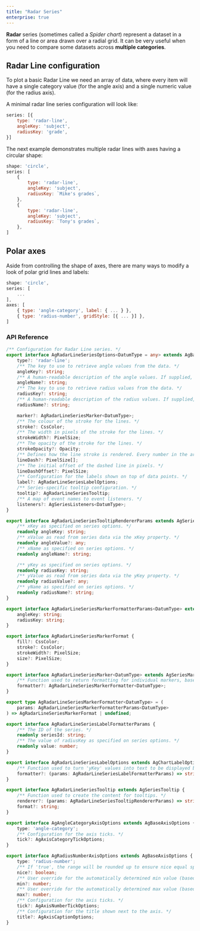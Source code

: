 ```yaml
---
title: "Radar Series"
enterprise: true
---
```


**Radar** series (sometimes called a *Spider chart*) represent a dataset in a form of a line or area drawn over a radial grid.
It can be very useful when you need to compare some datasets across **multiple categories**.

## Radar Line configuration

To plot a basic Radar Line we need an array of data, where every item will have a single category value (for the angle axis) and a single numeric value (for the radius axis).

A minimal radar line series configuration will look like:

```js
series: [{
    type: 'radar-line',
    angleKey: 'subject',
    radiusKey: 'grade',
}]
```

<chart-example title='Basic Radar Line' name='basic-radar-line' type='generated' options='{ "enterprise": true }'></chart-example>

The next example demonstrates multiple radar lines with axes having a circular shape:

```js
shape: 'circle',
series: [
    {
        type: 'radar-line',
        angleKey: 'subject',
        radiusKey: `Mike's grades`,
    },
    {
        type: 'radar-line',
        angleKey: 'subject',
        radiusKey: `Tony's grades`,
    },
]
```

<chart-example title='Radar Line with Circular Axes' name='radar-line-circle-axes' type='generated' options='{ "enterprise": true }'></chart-example>

## Polar axes

Aside from controlling the shape of axes, there are many ways to modify a look of polar grid lines and labels:

```js
shape: 'circle',
series: [
    ...
],
axes: [
    { type: 'angle-category', label: { ... } },
    { type: 'radius-number', gridStyle: [{ ... }] },
]
```

<chart-example title='Polar Axes' name='polar-axes' type='generated' options='{ "enterprise": true }'></chart-example>

### API Reference

<!-- TODO: replace with usual api reference component -->

```ts
/** Configuration for Radar Line series. */
export interface AgRadarLineSeriesOptions<DatumType = any> extends AgBaseSeriesOptions<DatumType> {
    type?: 'radar-line';
    /** The key to use to retrieve angle values from the data. */
    angleKey?: string;
    /** A human-readable description of the angle values. If supplied, this will be passed to the tooltip renderer as one of the parameters. */
    angleName?: string;
    /** The key to use to retrieve radius values from the data. */
    radiusKey?: string;
    /** A human-readable description of the radius values. If supplied, this will be passed to the tooltip renderer as one of the parameters. */
    radiusName?: string;

    marker?: AgRadarLineSeriesMarker<DatumType>;
    /** The colour of the stroke for the lines. */
    stroke?: CssColor;
    /** The width in pixels of the stroke for the lines. */
    strokeWidth?: PixelSize;
    /** The opacity of the stroke for the lines. */
    strokeOpacity?: Opacity;
    /** Defines how the line stroke is rendered. Every number in the array specifies the length in pixels of alternating dashes and gaps. For example, `[6, 3]` means dashes with a length of `6` pixels with gaps between of `3` pixels. */
    lineDash?: PixelSize[];
    /** The initial offset of the dashed line in pixels. */
    lineDashOffset?: PixelSize;
    /** Configuration for the labels shown on top of data points. */
    label?: AgRadarLineSeriesLabelOptions;
    /** Series-specific tooltip configuration. */
    tooltip?: AgRadarLineSeriesTooltip;
    /** A map of event names to event listeners. */
    listeners?: AgSeriesListeners<DatumType>;
}

export interface AgRadarLineSeriesTooltipRendererParams extends AgSeriesTooltipRendererParams {
    /** xKey as specified on series options. */
    readonly angleKey: string;
    /** xValue as read from series data via the xKey property. */
    readonly angleValue?: any;
    /** xName as specified on series options. */
    readonly angleName?: string;

    /** yKey as specified on series options. */
    readonly radiusKey: string;
    /** yValue as read from series data via the yKey property. */
    readonly radiusValue?: any;
    /** yName as specified on series options. */
    readonly radiusName?: string;
}

export interface AgRadarLineSeriesMarkerFormatterParams<DatumType> extends AgSeriesMarkerFormatterParams<DatumType> {
    angleKey: string;
    radiusKey: string;
}

export interface AgRadarLineSeriesMarkerFormat {
    fill?: CssColor;
    stroke?: CssColor;
    strokeWidth?: PixelSize;
    size?: PixelSize;
}

export interface AgRadarLineSeriesMarker<DatumType> extends AgSeriesMarker {
    /** Function used to return formatting for individual markers, based on the supplied information. If the current marker is highlighted, the `highlighted` property will be set to `true`; make sure to check this if you want to differentiate between the highlighted and un-highlighted states. */
    formatter?: AgRadarLineSeriesMarkerFormatter<DatumType>;
}

export type AgRadarLineSeriesMarkerFormatter<DatumType> = (
    params: AgRadarLineSeriesMarkerFormatterParams<DatumType>
) => AgRadarLineSeriesMarkerFormat | undefined;

export interface AgRadarLineSeriesLabelFormatterParams {
    /** The ID of the series. */
    readonly seriesId: string;
    /** The value of radiusKey as specified on series options. */
    readonly value: number;
}

export interface AgRadarLineSeriesLabelOptions extends AgChartLabelOptions {
    /** Function used to turn 'yKey' values into text to be displayed by a label. By default the values are simply stringified. */
    formatter?: (params: AgRadarLineSeriesLabelFormatterParams) => string;
}

export interface AgRadarLineSeriesTooltip extends AgSeriesTooltip {
    /** Function used to create the content for tooltips. */
    renderer?: (params: AgRadarLineSeriesTooltipRendererParams) => string | AgTooltipRendererResult;
    format?: string;
}

export interface AgAngleCategoryAxisOptions extends AgBaseAxisOptions {
    type: 'angle-category';
    /** Configuration for the axis ticks. */
    tick?: AgAxisCategoryTickOptions;
}

export interface AgRadiusNumberAxisOptions extends AgBaseAxisOptions {
    type: 'radius-number';
    /** If 'true', the range will be rounded up to ensure nice equal spacing between the ticks. */
    nice?: boolean;
    /** User override for the automatically determined min value (based on series data). */
    min?: number;
    /** User override for the automatically determined max value (based on series data). */
    max?: number;
    /** Configuration for the axis ticks. */
    tick?: AgAxisNumberTickOptions;
    /** Configuration for the title shown next to the axis. */
    title?: AgAxisCaptionOptions;
}
```